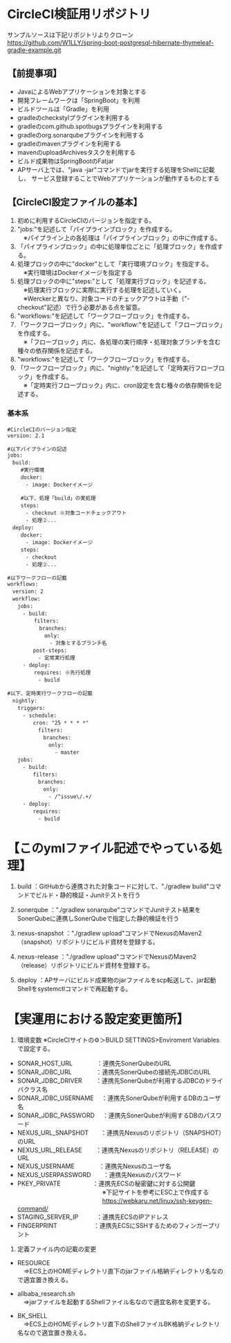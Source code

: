# CircleCI検証用リポジトリ


サンプルソースは下記リポジトリよりクローン  
https://github.com/W1LLY/spring-boot-postgresql-hibernate-thymeleaf-gradle-example.git


## 【前提事項】  
- JavaによるWebアプリケーションを対象とする
- 開発フレームワークは「SpringBoot」を利用
- ビルドツールは「Gradle」を利用
- gradleのcheckstylプラグインを利用する
- gradleのcom.github.spotbugsプラグインを利用する
- gradleのorg.sonarqubeプラグインを利用する
- gradleのmavenプラグインを利用する
- mavenのuploadArchivesタスクを利用する
- ビルド成果物はSpringBootのFatjar
- APサーバ上では、"java -jar"コマンドでjarを実行する処理をShellに記載し、  サービス登録することでWebアプリケーションが動作するものとする


## 【CircleCI設定ファイルの基本】
1. 初めに利用するCircleCIのバージョンを指定する。
1. "jobs:"を記述して「パイプラインブロック」を作成する。  
　※パイプライン上の各処理は「パイプラインブロック」の中に作成する。
1. 「パイプラインブロック」の中に処理単位ごとに「処理ブロック」を作成する。
1. 処理ブロックの中に"docker"として「実行環境ブロック」を指定する。  
　※実行環境はDockerイメージを指定する
1. 処理ブロックの中に"steps:"として「処理実行ブロック」を記述する。  
　※処理実行ブロックに実際に実行する処理を記述していく。  
　※Werckerと異なり、対象コードのチェックアウトは手動（"- checkout"記述）で行う必要がある点を留意。
1. "workflows:"を記述して「ワークフローブロック」を作成する。
1. 「ワークフローブロック」内に、"workflow:"を記述して「フローブロック」を作成する。  
　※「フローブロック」内に、各処理の実行順序・処理対象ブランチを含む種々の依存関係を記述する。
1. "workflows:"を記述して「ワークフローブロック」を作成する。
1. 「ワークフローブロック」内に、"nightly:"を記述して「定時実行フローブロック」を作成する。  
　※「定時実行フローブロック」内に、cron設定を含む種々の依存関係を記述する。


### 基本系
```
#CircleCIのバージョン指定  
version: 2.1  

#以下パイプラインの記述  
jobs:  
　build:  
 　　#実行環境  
 　　docker:  
 　　　- image: Dockerイメージ  

 　　#以下、処理「build」の実処理  
 　　steps:  
 　　　- checkout ※対象コードチェックアウト  
 　　　- 処理②...  
　deploy:  
 　　docker:  
 　　　- image: Dockerイメージ  
 　　steps:  
 　　　- checkout  
 　　　- 処理②...  

#以下ワークフローの記載  
workflows:  
　version: 2  
　workflow:  
　　jobs:  
　　　- build:  
  　　　　filters:  
  　　　　　branches:  
  　　　　　　only:  
  　　　　　　　- 対象とするブランチ名  
　　　　　post-steps:  
　　　　　　- 定常実行処理  
　　　- deploy:  
  　　　　requires: ※先行処理  
　　　　　　- build  

#以下、定時実行ワークフローの記載  
　nightly:  
　　triggers:  
　　　- schedule:  
　　　　　cron: "25 * * * *"  
　　　　　　filters:  
　　　　　　　branches:  
　　　　　　　　only:  
  　　　　　　　　- master  
　　jobs:  
　　　- build:  
　　　　　filters:  
　　　　　　branches:  
　　　　　　　only:  
　　　　　　　　- /^issue\/.+/  
　　　- deploy:  
　　　　　requires:  
　　　　　　- build
```


# 【このymlファイル記述でやっている処理】

1. build			：GitHubから連携された対象コードに対して、"./gradlew build"コマンドでビルド・静的検証・Junitテストを行う

1. sonerqube		："./gradlew sonarqube"コマンドでJunitテスト結果をSonerQubeに連携しSonerQubeで指定した静的検証を行う

1. nexus-snapshot	："./gradlew upload"コマンドでNexusのMaven2（snapshot）リポジトリにビルド資材を登録する。

1. nexus-release	："./gradlew upload"コマンドでNexusのMaven2（release）リポジトリにビルド資材を登録する。

1. deploy			：APサーバにビルド成果物のjarファイルをscp転送して、jar起動Shellをsystemctlコマンドで再起動する。


# 【実運用における設定変更箇所】

1. 環境変数
※CircleCIサイトの⚙＞BUILD SETTINGS>Enviroment Variablesで設定する。  
- SONAR_HOST_URL　　　　：連携先SonerQubeのURL  
- SONAR_JDBC_URL　　　　：連携先SonerQubeの接続先JDBCのURL  
- SONAR_JDBC_DRIVER　　 ：連携先SonerQubeが利用するJDBCのドライバクラス名  
- SONAR_JDBC_USERNAME　 ：連携先SonerQubeが利用するDBのユーザ名  
- SONAR_JDBC_PASSWORD　 ：連携先SonerQubeが利用するDBのパスワード  
- NEXUS_URL_SNAPSHOT　　：連携先Nexusのリポジトリ（SNAPSHOT）のURL  
- NEXUS_URL_RELEASE　　 ：連携先Nexusのリポジトリ（RELEASE）のURL  
- NEXUS_USERNAME　　　　：連携先Nexusのユーザ名  
- NEXUS_USERPASSWORD　　：連携先Nexusのパスワード  
- PKEY_PRIVATE　　　　　 ：連携先ECSの秘密鍵に対する公開鍵  
　　　　　　　　　　　　　　※下記サイトを参考にESC上で作成する  
　　　　　　　　　　　　　　https://webkaru.net/linux/ssh-keygen-command/  
- STAGING_SERVER_IP　　　：連携先ECSのIPアドレス  
- FINGERPRINT　　　　　　：連携先ECSにSSHするためのフィンガープリント  

1. 定義ファイル内の記載の変更  
- RESOURCE  
　⇒ECS上のHOMEディレクトリ直下のjarファイル格納ディレクトリ名なので適宜置き換える。

- alibaba_research.sh  
　⇒jarファイルを起動するShellファイル名なので適宜名称を変更する。

- BK_SHELL  
　⇒ECS上のHOMEディレクトリ直下のShellファイルBK格納ディレクトリ名なので適宜置き換える。
